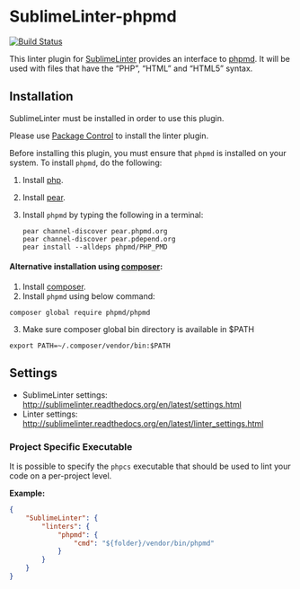 SublimeLinter-phpmd
=========================

[![Build Status](https://travis-ci.org/SublimeLinter/SublimeLinter-phpmd.svg?branch=master)](https://travis-ci.org/SublimeLinter/SublimeLinter-phpmd)

This linter plugin for [SublimeLinter](https://github.com/SublimeLinter/SublimeLinter) provides an interface to [phpmd](http://phpmd.org/documentation/index.html). It will be used with files that have the “PHP”, “HTML” and “HTML5” syntax.

## Installation
SublimeLinter must be installed in order to use this plugin. 

Please use [Package Control](https://packagecontrol.io) to install the linter plugin.

Before installing this plugin, you must ensure that `phpmd` is installed on your system. To install `phpmd`, do the following:

1. Install [php](http://php.net).

2. Install [pear](http://pear.php.net).

3. Install `phpmd` by typing the following in a terminal:
   ```
   pear channel-discover pear.phpmd.org
   pear channel-discover pear.pdepend.org
   pear install --alldeps phpmd/PHP_PMD
   ```

#### Alternative installation using [composer](https://getcomposer.org/):
1. Install [composer](https://getcomposer.org/).
2. Install `phpmd` using below command:
```
composer global require phpmd/phpmd
```
3. Make sure composer global bin directory is available in $PATH
```
export PATH=~/.composer/vendor/bin:$PATH
```

## Settings
- SublimeLinter settings: http://sublimelinter.readthedocs.org/en/latest/settings.html
- Linter settings: http://sublimelinter.readthedocs.org/en/latest/linter_settings.html

### Project Specific Executable
It is possible to specify the `phpcs` executable that should be used to lint your code on a per-project level.

**Example:**
```json
{
    "SublimeLinter": {
        "linters": {
            "phpmd": {
                "cmd": "${folder}/vendor/bin/phpmd"
            }
        }
    }
}
```
